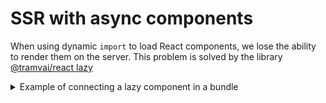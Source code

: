 # SSR with async components

When using dynamic `import` to load React components, we lose the ability to render them on the server.
This problem is solved by the library [@tramvai/react lazy](references/tramvai/react.md#lazy)

<p>
<details>
<summary>Example of connecting a lazy component in a bundle</summary>

@inline index.ts

</details>
</p>
